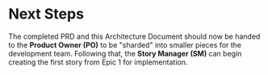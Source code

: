 # **Next Steps**

The completed PRD and this Architecture Document should now be handed to the **Product Owner (PO)** to be "sharded" into smaller pieces for the development team. Following that, the **Story Manager (SM)** can begin creating the first story from Epic 1 for implementation.